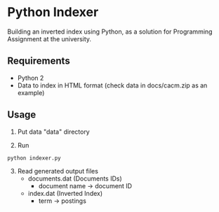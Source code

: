 # Python Indexer
Building an inverted index using Python, as a solution for Programming Assignment at the university.

## Requirements
- Python 2
- Data to index in HTML format (check data in docs/cacm.zip as an example)

## Usage
1. Put data "data" directory

2. Run
```bash
python indexer.py
```

3. Read generated output files
   - documents.dat (Documents IDs)
     - document name -> document ID
   - index.dat (Inverted Index)
     - term -> postings
